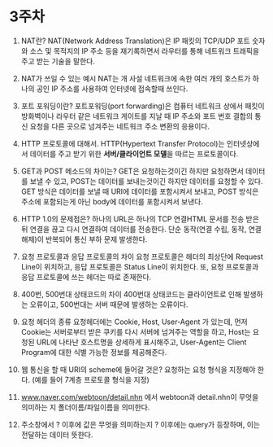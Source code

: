 

# 3주차

1. NAT란?
   NAT(Network Address Translation)은 IP 패킷의 TCP/UDP 포트 숫자와 소스 및 목적지의 IP 주소 등을 재기록하면서 라우터를 통해 네트워크 트래픽을 주고 받는 기술을 말한다.
   
2. NAT가 쓰일 수 있는 예시
   NAT는 개 사설 네트워크에 속한 여러 개의 호스트가 하나의 공인 IP 주소를 사용하여 인터넷에 접속할때 쓰인다.
   
3. 포트 포워딩이란?
   포트포워딩(port forwarding)은 컴퓨터 네트워크 상에서 패킷이 방화벽이나 라우터 같은 네트워크 게이트를 지날 때 IP 주소와 포트 번호 결합의 통신 요청을 다른 곳으로 넘겨주는 네트워크 주소 변환의 응용이다.
   
4. HTTP 프로토콜에 대해서.
   HTTP(Hypertext Transfer Protocol)는 인터넷상에서 데이터를 주고 받기 위한 **서버/클라이언트 모델**을 따르는 프로토콜이다.
   
5. GET과 POST 메소드의 차이는?
   GET은 요청하는것이긴 하지만 요청하면서 데이터를 보낼 수 있고, POST는 데이터를 보내는것이긴 하지만 데이터를 요청할 수 있다. GET 방식은 데이터를 보낼 때 URI에 데이터를 포함시켜서 보내고, POST 방식은 주소에 포함되는게 아닌 body에 데이터를 포함시켜서 보낸다.
   
6. HTTP 1.0의 문제점은?
   하나의 URL은 하나의 TCP 연결HTML 문서를 전송 받은 뒤 연결을 끊고 다시 연결하여 데이터를 전송한다. 단순 동작(연결 수립, 동작, 연결 해제)이 반복되어 통신 부하 문제 발생한다.
   
7. 요청 프로토콜과 응답 프로토콜의 차이
   요청 프로토콜은 헤더의 최상단에 Request Line이 위치하고, 응답 프로토콜은 Status Line이 위치한다. 또, 요청 프로토콜과 응답 프로토콜에  쓰는 헤더는 따로 존재한다.
   
8. 400번, 500번대 상태코드의 차이
   400번대 상태코드는 클라이언트로 인해 발생하는 오류이고, 500번대는 서버 때문에 발생하는 오류이다.
   
9. 요청 헤더의 종류
   요청헤더에는 Cookie, Host, User-Agent 가 있는데, 먼저 Cookie는 서버로부터 받은 쿠키를 다시 서버에 넘겨주는 역할을 하고, Host는 요청된 URL에 나타난 호스트명을 상세하게 표시해주고, User-Agent는 Client Program에 대한 식별 가능한 정보를 제공해준다.
   
10. 웹 통신을 할 때 URI의 scheme에 들어갈 것은?
    요청하는 요청 형식을 지정해야 한다. (예를 들어 7계층 프로토콜 형식을 지정)
    
11. www.naver.com/webtoon/detail.nhn 에서 webtoon과 detail.nhn이 무엇을 의미하는 지
    폴더이름/파일이름을 의미한다. 
    
12. 주소창에서 ? 이후에 값은 무엇을 의미하는지
    ? 이후에는 query가 등장하며, 이는 전달하는 데이터 뜻한다.
